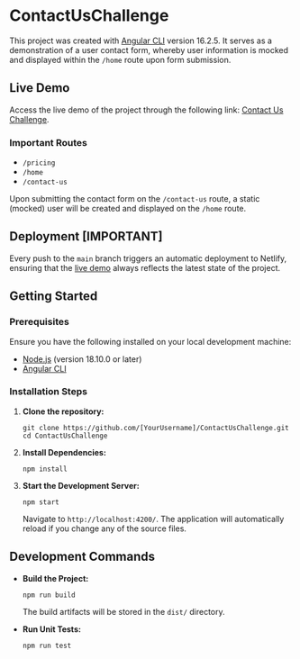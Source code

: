 # ContactUsChallenge

This project was created with [Angular CLI](https://github.com/angular/angular-cli) version 16.2.5. It serves as a demonstration of a user contact form, whereby user information is mocked and displayed within the `/home` route upon form submission.

## Live Demo

Access the live demo of the project through the following link: [Contact Us Challenge](https://contact-us-challenge.netlify.app).

### Important Routes

- `/pricing`
- `/home`
- `/contact-us`

Upon submitting the contact form on the `/contact-us` route, a static (mocked) user will be created and displayed on the `/home` route.

## Deployment [IMPORTANT]

Every push to the `main` branch triggers an automatic deployment to Netlify, ensuring that the [live demo](https://contact-us-challenge.netlify.app) always reflects the latest state of the project.

## Getting Started

### Prerequisites

Ensure you have the following installed on your local development machine:
- [Node.js](https://nodejs.org/) (version 18.10.0 or later)
- [Angular CLI](https://angular.io/cli)

### Installation Steps

1. **Clone the repository:**
    ```shell
    git clone https://github.com/[YourUsername]/ContactUsChallenge.git
    cd ContactUsChallenge
    ```
   
2. **Install Dependencies:**
    ```shell
    npm install
    ```
   
3. **Start the Development Server:**
    ```shell
    npm start
    ```
   Navigate to `http://localhost:4200/`. The application will automatically reload if you change any of the source files.

## Development Commands

- **Build the Project:**
    ```shell
    npm run build
    ```
   The build artifacts will be stored in the `dist/` directory.

- **Run Unit Tests:**
    ```shell
    npm run test
    ```
